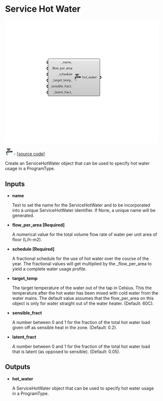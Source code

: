 # Service Hot Water

![](../../.gitbook/assets/Service_Hot_Water.png)

![](../../.gitbook/assets/Service_Hot_Water%20%281%29.png) - [\[source code\]](https://github.com/ladybug-tools/honeybee-grasshopper-energy/blob/master/honeybee_grasshopper_energy/src//HB%20Service%20Hot%20Water.py)

Create an ServiceHotWater object that can be used to specify hot water usage in a ProgramType.

## Inputs

* **name**

  Text to set the name for the ServiceHotWater and to be incorporated into a unique ServiceHotWater identifier. If None, a unique name will be generated. 

* **flow\_per\_area \[Required\]**

  A numerical value for the total volume flow rate of water per unit area of floor \(L/h-m2\). 

* **schedule \[Required\]**

  A fractional schedule for the use of hot water over the course of the year. The fractional values will get multiplied by the \_flow\_per\_area to yield a complete water usage profile. 

* **target\_temp**

  The target temperature of the water out of the tap in Celsius. This the temperature after the hot water has been mixed with cold water from the water mains. The default value assumes that the flow\_per\_area on this object is only for water straight out of the water heater. \(Default: 60C\). 

* **sensible\_fract**

  A number between 0 and 1 for the fraction of the total hot water load given off as sensible heat in the zone. \(Default: 0.2\). 

* **latent\_fract**

  A number between 0 and 1 for the fraction of the total hot water load that is latent \(as opposed to sensible\). \(Default: 0.05\). 

## Outputs

* **hot\_water**

  A ServiceHotWater object that can be used to specify hot water usage in a ProgramType. 

